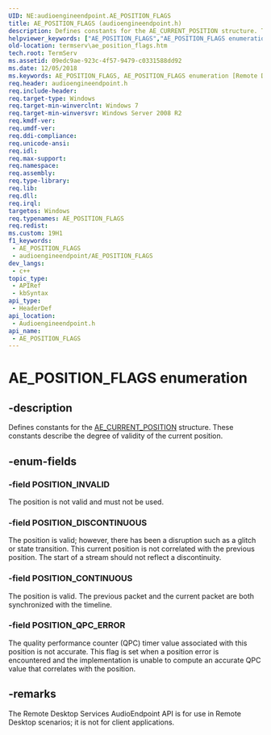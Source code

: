 ```yaml
---
UID: NE:audioengineendpoint.AE_POSITION_FLAGS
title: AE_POSITION_FLAGS (audioengineendpoint.h)
description: Defines constants for the AE_CURRENT_POSITION structure. These constants describe the degree of validity of the current position.
helpviewer_keywords: ["AE_POSITION_FLAGS","AE_POSITION_FLAGS enumeration [Remote Desktop Services]","POSITION_CONTINUOUS","POSITION_DISCONTINUOUS","POSITION_INVALID","POSITION_QPC_ERROR","audioengineendpoint/AE_POSITION_FLAGS","audioengineendpoint/POSITION_CONTINUOUS","audioengineendpoint/POSITION_DISCONTINUOUS","audioengineendpoint/POSITION_INVALID","audioengineendpoint/POSITION_QPC_ERROR","termserv.ae_position_flags"]
old-location: termserv\ae_position_flags.htm
tech.root: TermServ
ms.assetid: 09edc9ae-923c-4f57-9479-c0331588dd92
ms.date: 12/05/2018
ms.keywords: AE_POSITION_FLAGS, AE_POSITION_FLAGS enumeration [Remote Desktop Services], POSITION_CONTINUOUS, POSITION_DISCONTINUOUS, POSITION_INVALID, POSITION_QPC_ERROR, audioengineendpoint/AE_POSITION_FLAGS, audioengineendpoint/POSITION_CONTINUOUS, audioengineendpoint/POSITION_DISCONTINUOUS, audioengineendpoint/POSITION_INVALID, audioengineendpoint/POSITION_QPC_ERROR, termserv.ae_position_flags
req.header: audioengineendpoint.h
req.include-header: 
req.target-type: Windows
req.target-min-winverclnt: Windows 7
req.target-min-winversvr: Windows Server 2008 R2
req.kmdf-ver: 
req.umdf-ver: 
req.ddi-compliance: 
req.unicode-ansi: 
req.idl: 
req.max-support: 
req.namespace: 
req.assembly: 
req.type-library: 
req.lib: 
req.dll: 
req.irql: 
targetos: Windows
req.typenames: AE_POSITION_FLAGS
req.redist: 
ms.custom: 19H1
f1_keywords:
 - AE_POSITION_FLAGS
 - audioengineendpoint/AE_POSITION_FLAGS
dev_langs:
 - c++
topic_type:
 - APIRef
 - kbSyntax
api_type:
 - HeaderDef
api_location:
 - Audioengineendpoint.h
api_name:
 - AE_POSITION_FLAGS
---
```


# AE_POSITION_FLAGS enumeration


## -description

Defines constants for the <a href="https://docs.microsoft.com/windows/desktop/api/audioengineendpoint/ns-audioengineendpoint-ae_current_position">AE_CURRENT_POSITION</a> structure. These constants describe the degree of validity of the current position.

## -enum-fields

### -field POSITION_INVALID

The position is not valid and must not be used.

### -field POSITION_DISCONTINUOUS

The position is valid; however, there has been
    a disruption such as a glitch or state transition.
    This current position is not correlated with the previous position. The start of a stream should not reflect a discontinuity.

### -field POSITION_CONTINUOUS

The position is valid. The previous packet and the current packet are both synchronized with the timeline.

### -field POSITION_QPC_ERROR

The quality performance counter (QPC) timer value associated with this position is not accurate. This flag is set when a position error is encountered and the implementation is unable to compute an accurate QPC value that correlates with the position.

## -remarks

The Remote Desktop Services AudioEndpoint API is for use in Remote Desktop scenarios; it is not for client applications.

